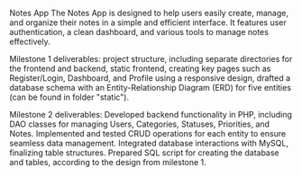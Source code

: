 Notes App
The Notes App is designed to help users easily create, manage, and organize their notes in a simple and efficient interface. It features user authentication, a clean dashboard, and various tools to manage notes effectively.

Milestone 1 deliverables:
project structure, including separate directories for the frontend and backend, static frontend, creating key pages such as Register/Login, Dashboard, and Profile using a responsive design, drafted a database schema with an Entity-Relationship Diagram (ERD) for five entities (can be found in folder "static").

Milestone 2 deliverables: 
Developed backend functionality in PHP, including DAO classes for managing Users, Categories, Statuses, Priorities, and Notes. Implemented and tested CRUD operations for each entity to ensure seamless data management. Integrated database interactions with MySQL, finalizing table structures. Prepared SQL script for creating the database and tables, according to the design from milestone 1.
